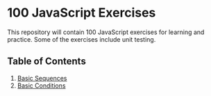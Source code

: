 # 100 JavaScript Exercises

This repository will contain 100 JavaScript exercises for learning and practice. Some of the exercises include unit testing.

## Table of Contents
1. [Basic Sequences](basics_sequences/)
2. [Basic Conditions](basics_conditions/)
